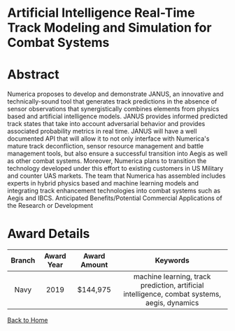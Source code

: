 
Artificial Intelligence Real-Time Track Modeling and Simulation for Combat Systems
==================================================================================

# Abstract


Numerica proposes to develop and demonstrate JANUS, an innovative and technically-sound tool that generates track predictions in the absence of sensor observations that synergistically combines elements from physics based and artificial intelligence models. JANUS provides informed predicted track states that take into account adversarial behavior and provides associated probability metrics in real time. JANUS will have a well documented API that will allow it to not only interface with Numerica's mature track deconfliction, sensor resource management and battle management tools, but also ensure a successful transition into Aegis as well as other combat systems. Moreover, Numerica plans to transition the technology developed under this effort to existing customers in US Military and counter UAS markets. The team that Numerica has assembled includes experts in hybrid physics based and machine learning models and integrating track enhancement technologies into combat systems such as Aegis and IBCS. Anticipated Benefits/Potential Commercial Applications of the Research or Development  

# Award Details

|Branch|Award Year|Award Amount|Keywords|
| :---: | :---: | :---: | :---: |
|Navy|2019|$144,975|machine learning, track prediction, artificial intelligence, combat systems, aegis, dynamics|
  
  


[Back to Home](https://github.com/chrischow/dod_sbir_awards#2029)